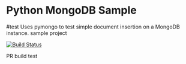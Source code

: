 Python MongoDB Sample 
=====================

#test
Uses pymongo to test simple document insertion on a MongoDB instance.
sample project

[![Build Status](https://api.shippable.com/projects/540e96003479c5ea8f9f2307/badge?branchName=master)](https://app.shippable.com/projects/540e96003479c5ea8f9f2307/builds/latest)

PR build test
